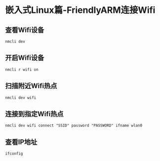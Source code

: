 # 嵌入式Linux篇-FriendlyARM连接Wifi

## 查看Wifi设备

```shell
nmcli dev
```

## 开启Wifi设备

```shell
nmcli r wifi on
```

## 扫描附近Wifi热点

```shell
nmcli dev wifi
```

## 连接到指定Wifi热点

```shell
nmcli dev wifi connect "SSID" password "PASSWORD" ifname wlan0
```

## 查看IP地址

```shell
ifconfig
```

